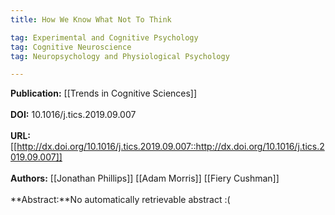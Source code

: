 ```yaml
---
title: How We Know What Not To Think

tag: Experimental and Cognitive Psychology 
tag: Cognitive Neuroscience 
tag: Neuropsychology and Physiological Psychology

---
```


**Publication:** [[Trends in Cognitive Sciences]]<br><br>**DOI:** 10.1016/j.tics.2019.09.007                                       
<br>**URL:**[[http://dx.doi.org/10.1016/j.tics.2019.09.007::http://dx.doi.org/10.1016/j.tics.2019.09.007]]<br><br>**Authors:** [[Jonathan Phillips]] [[Adam Morris]] [[Fiery Cushman]] <br><br>**Abstract:**No automatically retrievable abstract :(

